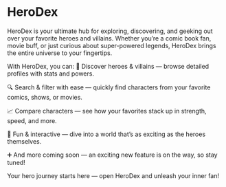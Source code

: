 # HeroDex

HeroDex is your ultimate hub for exploring, discovering, and geeking out over your favorite heroes and villains. Whether you’re a comic book fan, movie buff, or just curious about super-powered legends, HeroDex brings the entire universe to your fingertips.

With HeroDex, you can:
🦸 Discover heroes & villains — browse detailed profiles with stats and powers.

🔍 Search & filter with ease — quickly find characters from your favorite comics, shows, or movies.

📈 Compare characters — see how your favorites stack up in strength, speed, and more.

💬 Fun & interactive — dive into a world that’s as exciting as the heroes themselves.

➕ And more coming soon — an exciting new feature is on the way, so stay tuned!

Your hero journey starts here — open HeroDex and unleash your inner fan!


